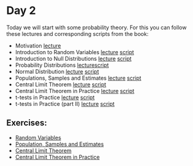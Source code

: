 # Day 2

Today we will start with some probability theory.
For this you can follow these lectures and corresponding scripts from the book:

- Motivation [lecture](https://www.youtube.com/watch?v=6nvhFgmrvLE)
- Introduction to Random Variables [lecture](https://www.youtube.com/watch?v=AxJf1nXrW8U) [script](http://genomicsclass.github.io/book/pages/random_variables.html)
- Introduction to Null Distributions [lecture](https://www.youtube.com/watch?v=G5ZjYy1vS8k) [script](http://genomicsclass.github.io/book/pages/random_variables.html)
- Probability Distributions [lecture](https://www.youtube.com/watch?v=govBS0uJ9GA)[script](http://genomicsclass.github.io/book/pages/random_variables.html)
- Normal Distribution [lecture](https://www.youtube.com/watch?v=fwaxgik7aj4) [script](http://genomicsclass.github.io/book/pages/random_variables.html)
- Populations, Samples and Estimates [lecture](https://www.youtube.com/watch?v=99WNX608k0Y) [script](http://genomicsclass.github.io/book/pages/random_variables.html)
- Central Limit Theorem [lecture](https://www.youtube.com/watch?v=aYA8ZG-ltqQ) [script](http://genomicsclass.github.io/book/pages/clt_and_t-distribution.html)
- Central Limit Theorem in Practice [lecture](https://www.youtube.com/watch?v=QOeoxOgYpzU) [script](http://genomicsclass.github.io/book/pages/clt_in_practice.html)
- t-tests in Practice [lecture](https://www.youtube.com/watch?v=KEMJIG2gOv4) [script](http://genomicsclass.github.io/book/pages/t-tests_in_practice.html)
- t-tests in Practice (part II) [lecture](https://www.youtube.com/watch?v=IzFDBnbhDbA) [script](http://genomicsclass.github.io/book/pages/t-tests_in_practice.html)


## Exercises:

- [Random Variables](http://genomicsclass.github.io/book/pages/random_variables_exercises.html)
- [Population, Samples and Estimates](http://genomicsclass.github.io/book/pages/populations_and_samples_exercises.html)
-  [Central Limit Theorem](http://genomicsclass.github.io/book/pages/clt_and_t-distribution_exercises.html)
- [Central Limit Theorem in Practice](http://genomicsclass.github.io/book/pages/clt_in_practice_exercises.html)


